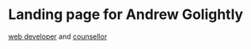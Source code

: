 # Landing page for Andrew Golightly

[web developer](http://www.golightlyplus.com) and [counsellor](http://www.goforself.me)
